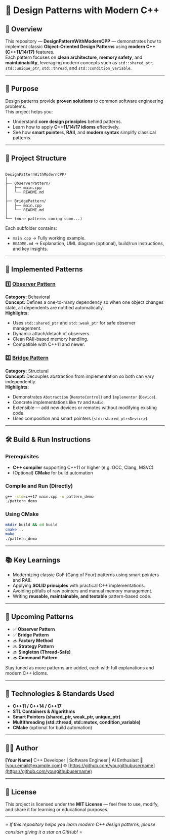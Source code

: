 
# 🎯 Design Patterns with Modern C++

## 🧩 Overview

This repository — **DesignPatternWithModernCPP** — demonstrates how to implement classic **Object-Oriented Design Patterns** using **modern C++ (C++11/14/17)** features.  
Each pattern focuses on **clean architecture**, **memory safety**, and **maintainability**, leveraging modern concepts such as `std::shared_ptr`, `std::unique_ptr`, `std::thread`, and `std::condition_variable`.

---

## 🧠 Purpose

Design patterns provide **proven solutions** to common software engineering problems.  
This project helps you:
- Understand **core design principles** behind patterns.
- Learn how to apply **C++11/14/17 idioms** effectively.
- See how **smart pointers**, **RAII**, and **modern syntax** simplify classical patterns.

---

## 📁 Project Structure

```

DesignPatternWithModernCPP/
│
├── ObserverPattern/
│   ├── main.cpp
│   └── README.md
│
├── BridgePattern/
│   ├── main.cpp
│   └── README.md
│
└── (more patterns coming soon...)

````

Each subfolder contains:
- `main.cpp` → Fully working example.  
- `README.md` → Explanation, UML diagram (optional), build/run instructions, and key insights.

---

## 🧩 Implemented Patterns

### 1️⃣ [Observer Pattern](ObserverPattern/)
**Category:** Behavioral  
**Concept:** Defines a one-to-many dependency so when one object changes state, all dependents are notified automatically.  
**Highlights:**
- Uses `std::shared_ptr` and `std::weak_ptr` for safe observer management.  
- Dynamic attach/detach of observers.  
- Clean RAII-based memory handling.  
- Compatible with C++11 and newer.

### 2️⃣ [Bridge Pattern](BridgePattern/)
**Category:** Structural  
**Concept:** Decouples abstraction from implementation so both can vary independently.  
**Highlights:**
- Demonstrates `Abstraction` (`RemoteControl`) and `Implementor` (`Device`).  
- Concrete implementations like `TV` and `Radio`.  
- Extensible — add new devices or remotes without modifying existing code.  
- Uses composition and smart pointers (`std::shared_ptr<Device>`).

---

## 🛠️ Build & Run Instructions

### Prerequisites
- **C++ compiler** supporting C++11 or higher (e.g. GCC, Clang, MSVC)
- (Optional) **CMake** for build automation

### Compile and Run (Directly)
```bash
g++ -std=c++17 main.cpp -o pattern_demo
./pattern_demo
````

### Using CMake

```bash
mkdir build && cd build
cmake ..
make
./pattern_demo
```

---

## 📚 Key Learnings

* Modernizing classic GoF (Gang of Four) patterns using smart pointers and RAII.
* Applying **SOLID principles** with practical C++ implementations.
* Avoiding pitfalls of raw pointers and manual memory management.
* Writing **reusable, maintainable, and testable** pattern-based code.

---

## 🚀 Upcoming Patterns

* ✅ **Observer Pattern**
* ✅ **Bridge Pattern**
* 🔜 **Factory Method**
* 🔜 **Strategy Pattern**
* 🔜 **Singleton (Thread-Safe)**
* 🔜 **Command Pattern**

Stay tuned as more patterns are added, each with full explanations and modern C++ idioms.

---

## 🧰 Technologies & Standards Used

* **C++11 / C++14 / C++17**
* **STL Containers & Algorithms**
* **Smart Pointers (shared_ptr, weak_ptr, unique_ptr)**
* **Multithreading (std::thread, std::mutex, condition_variable)**
* **CMake** (optional for build automation)

---

## 🧑‍💻 Author

**[Your Name]**
C++ Developer | Software Engineer | AI Enthusiast
📧 [[your.email@example.com](mailto:your.email@example.com)]
🌐 [https://github.com/yourgithubusername](https://github.com/yourgithubusername)

---

## 📄 License

This project is licensed under the **MIT License** — feel free to use, modify, and share it for learning or educational purposes.

---

⭐ *If this repository helps you learn modern C++ design patterns, please consider giving it a star on GitHub!* ⭐


